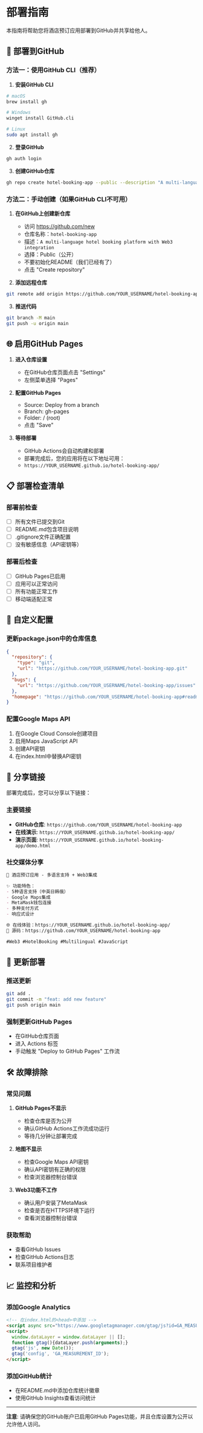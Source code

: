 # 部署指南

本指南将帮助您将酒店预订应用部署到GitHub并共享给他人。

## 🚀 部署到GitHub

### 方法一：使用GitHub CLI（推荐）

1. **安装GitHub CLI**
```bash
# macOS
brew install gh

# Windows
winget install GitHub.cli

# Linux
sudo apt install gh
```

2. **登录GitHub**
```bash
gh auth login
```

3. **创建GitHub仓库**
```bash
gh repo create hotel-booking-app --public --description "A multi-language hotel booking platform with Web3 integration" --source=. --remote=origin --push
```

### 方法二：手动创建（如果GitHub CLI不可用）

1. **在GitHub上创建新仓库**
   - 访问 https://github.com/new
   - 仓库名称：`hotel-booking-app`
   - 描述：`A multi-language hotel booking platform with Web3 integration`
   - 选择：Public（公开）
   - 不要初始化README（我们已经有了）
   - 点击 "Create repository"

2. **添加远程仓库**
```bash
git remote add origin https://github.com/YOUR_USERNAME/hotel-booking-app.git
```

3. **推送代码**
```bash
git branch -M main
git push -u origin main
```

## 🌐 启用GitHub Pages

1. **进入仓库设置**
   - 在GitHub仓库页面点击 "Settings"
   - 左侧菜单选择 "Pages"

2. **配置GitHub Pages**
   - Source: Deploy from a branch
   - Branch: gh-pages
   - Folder: / (root)
   - 点击 "Save"

3. **等待部署**
   - GitHub Actions会自动构建和部署
   - 部署完成后，您的应用将在以下地址可用：
   - `https://YOUR_USERNAME.github.io/hotel-booking-app/`

## 📋 部署检查清单

### 部署前检查
- [ ] 所有文件已提交到Git
- [ ] README.md包含项目说明
- [ ] .gitignore文件正确配置
- [ ] 没有敏感信息（API密钥等）

### 部署后检查
- [ ] GitHub Pages已启用
- [ ] 应用可以正常访问
- [ ] 所有功能正常工作
- [ ] 移动端适配正常

## 🔧 自定义配置

### 更新package.json中的仓库信息
```json
{
  "repository": {
    "type": "git",
    "url": "https://github.com/YOUR_USERNAME/hotel-booking-app.git"
  },
  "bugs": {
    "url": "https://github.com/YOUR_USERNAME/hotel-booking-app/issues"
  },
  "homepage": "https://github.com/YOUR_USERNAME/hotel-booking-app#readme"
}
```

### 配置Google Maps API
1. 在Google Cloud Console创建项目
2. 启用Maps JavaScript API
3. 创建API密钥
4. 在index.html中替换API密钥

## 📱 分享链接

部署完成后，您可以分享以下链接：

### 主要链接
- **GitHub仓库**: `https://github.com/YOUR_USERNAME/hotel-booking-app`
- **在线演示**: `https://YOUR_USERNAME.github.io/hotel-booking-app/`
- **演示页面**: `https://YOUR_USERNAME.github.io/hotel-booking-app/demo.html`

### 社交媒体分享
```markdown
🏨 酒店预订应用 - 多语言支持 + Web3集成

✨ 功能特色：
- 5种语言支持（中英日韩俄）
- Google Maps集成
- MetaMask钱包连接
- 多种支付方式
- 响应式设计

🌐 在线体验：https://YOUR_USERNAME.github.io/hotel-booking-app/
📁 源码：https://github.com/YOUR_USERNAME/hotel-booking-app

#Web3 #HotelBooking #Multilingual #JavaScript
```

## 🔄 更新部署

### 推送更新
```bash
git add .
git commit -m "feat: add new feature"
git push origin main
```

### 强制更新GitHub Pages
- 在GitHub仓库页面
- 进入 Actions 标签
- 手动触发 "Deploy to GitHub Pages" 工作流

## 🛠️ 故障排除

### 常见问题

1. **GitHub Pages不显示**
   - 检查仓库是否为公开
   - 确认GitHub Actions工作流成功运行
   - 等待几分钟让部署完成

2. **地图不显示**
   - 检查Google Maps API密钥
   - 确认API密钥有正确的权限
   - 检查浏览器控制台错误

3. **Web3功能不工作**
   - 确认用户安装了MetaMask
   - 检查是否在HTTPS环境下运行
   - 查看浏览器控制台错误

### 获取帮助
- 查看GitHub Issues
- 检查GitHub Actions日志
- 联系项目维护者

## 📈 监控和分析

### 添加Google Analytics
```html
<!-- 在index.html的<head>中添加 -->
<script async src="https://www.googletagmanager.com/gtag/js?id=GA_MEASUREMENT_ID"></script>
<script>
  window.dataLayer = window.dataLayer || [];
  function gtag(){dataLayer.push(arguments);}
  gtag('js', new Date());
  gtag('config', 'GA_MEASUREMENT_ID');
</script>
```

### 添加GitHub统计
- 在README.md中添加仓库统计徽章
- 使用GitHub Insights查看访问统计

---

**注意**: 请确保您的GitHub账户已启用GitHub Pages功能，并且仓库设置为公开以允许他人访问。 